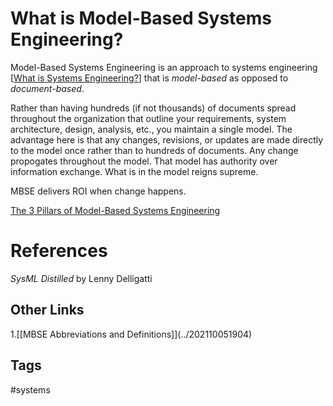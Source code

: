# What is Model-Based Systems Engineering? 

Model-Based Systems Engineering is an approach to systems engineering [[What is Systems Engineering?](../202201080221)] that is *model-based* as opposed to *document-based*.  

Rather than having hundreds (if not thousands) of documents spread throughout the organization that outline your requirements, system architecture, design, analysis, etc., you maintain a single model. The advantage here is that any changes, revisions, or updates are made directly to the model once rather than to hundreds of documents. Any change propogates throughout the model. That model has authority over information exchange. What is in the model reigns supreme. 

MBSE delivers ROI when change happens.  

[The 3 Pillars of Model-Based Systems Engineering](../202310270335)  

# References
*SysML Distilled* by Lenny Delligatti

## Other Links
1.[\[MBSE Abbreviations and Definitions]\](../202110051904) 

## Tags
#systems
